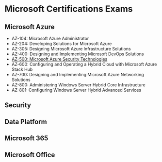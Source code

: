 # Microsoft Certifications Exams

## Microsoft Azure
- AZ-104: Microsoft Azure Administrator
- AZ-204: Developing Solutions for Microsoft Azure
- AZ-305: Designing Microsoft Azure Infrastructure Solutions
- AZ-400: Designing and Implementing Microsoft DevOps Solutions
- [AZ-500: Microsoft Azure Security Technologies](az-500.md)
- AZ-600: Configuring and Operating a Hybrid Cloud with Microsoft Azure Stack Hub
- AZ-700: Designing and Implementing Microsoft Azure Networking Solutions
- AZ-800: Administering Windows Server Hybrid Core Infrastructure
- AZ-801: Configuring Windows Server Hybrid Advanced Services

## Security

## Data Platform

## Microsoft 365

## Microsoft Office
